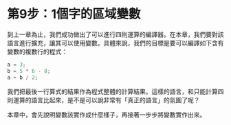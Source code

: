 # 第9步：1個字的區域變數

到上一章為止，我們成功做出了可以進行四則運算的編譯器。在本章，我們要對該語言進行擴充，讓其可以使用變數。具體來說，我們的目標是要可以編譯如下含有變數的複數行的程式：

```c
a = 3;
b = 5 * 6 - 8;
a + b / 2;
```

我們把最後一行算式的結果作為程式整體的計算結果。這樣的語言，和只能計算四則運算的語言比起來，是不是可以說非常有「真正的語言」的氛圍了呢？

本章中，會先說明變數該實作成什麼樣子，再接著一步步將變數實作出來。


